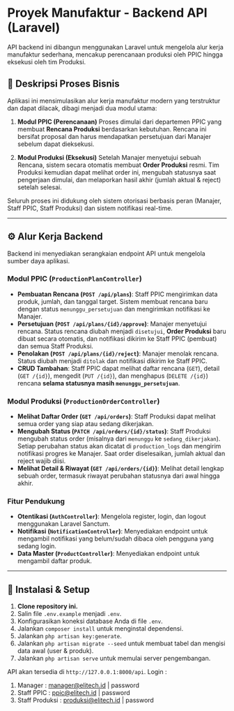 # Proyek Manufaktur - Backend API (Laravel)

API backend ini dibangun menggunakan Laravel untuk mengelola alur kerja manufaktur sederhana, mencakup perencanaan produksi oleh PPIC hingga eksekusi oleh tim Produksi.

## 📝 Deskripsi Proses Bisnis

Aplikasi ini mensimulasikan alur kerja manufaktur modern yang terstruktur dan dapat dilacak, dibagi menjadi dua modul utama:

1.  **Modul PPIC (Perencanaan)**
    Proses dimulai dari departemen PPIC yang membuat **Rencana Produksi** berdasarkan kebutuhan. Rencana ini bersifat proposal dan harus mendapatkan persetujuan dari Manajer sebelum dapat dieksekusi.

2.  **Modul Produksi (Eksekusi)**
    Setelah Manajer menyetujui sebuah Rencana, sistem secara otomatis membuat **Order Produksi** resmi. Tim Produksi kemudian dapat melihat order ini, mengubah statusnya saat pengerjaan dimulai, dan melaporkan hasil akhir (jumlah aktual & reject) setelah selesai.

Seluruh proses ini didukung oleh sistem otorisasi berbasis peran (Manajer, Staff PPIC, Staff Produksi) dan sistem notifikasi real-time.

---
## ⚙️ Alur Kerja Backend

Backend ini menyediakan serangkaian endpoint API untuk mengelola sumber daya aplikasi.

### Modul PPIC (`ProductionPlanController`)
- **Pembuatan Rencana (`POST /api/plans`)**: Staff PPIC mengirimkan data produk, jumlah, dan tanggal target. Sistem membuat rencana baru dengan status `menunggu_persetujuan` dan mengirimkan notifikasi ke Manajer.
- **Persetujuan (`POST /api/plans/{id}/approve`)**: Manajer menyetujui rencana. Status rencana diubah menjadi `disetujui`, **Order Produksi** baru dibuat secara otomatis, dan notifikasi dikirim ke Staff PPIC (pembuat) dan semua Staff Produksi.
- **Penolakan (`POST /api/plans/{id}/reject`)**: Manajer menolak rencana. Status diubah menjadi `ditolak` dan notifikasi dikirim ke Staff PPIC.
- **CRUD Tambahan**: Staff PPIC dapat melihat daftar rencana (`GET`), detail (`GET /{id}`), mengedit (`PUT /{id}`), dan menghapus (`DELETE /{id}`) rencana **selama statusnya masih `menunggu_persetujuan`**.

### Modul Produksi (`ProductionOrderController`)
- **Melihat Daftar Order (`GET /api/orders`)**: Staff Produksi dapat melihat semua order yang siap atau sedang dikerjakan.
- **Mengubah Status (`PATCH /api/orders/{id}/status`)**: Staff Produksi mengubah status order (misalnya dari `menunggu` ke `sedang_dikerjakan`). Setiap perubahan status akan dicatat di `production_logs` dan mengirim notifikasi progres ke Manajer. Saat order diselesaikan, jumlah aktual dan reject wajib diisi.
- **Melihat Detail & Riwayat (`GET /api/orders/{id}`)**: Melihat detail lengkap sebuah order, termasuk riwayat perubahan statusnya dari awal hingga akhir.

### Fitur Pendukung
- **Otentikasi (`AuthController`)**: Mengelola register, login, dan logout menggunakan Laravel Sanctum.
- **Notifikasi (`NotificationController`)**: Menyediakan endpoint untuk mengambil notifikasi yang belum/sudah dibaca oleh pengguna yang sedang login.
- **Data Master (`ProductController`)**: Menyediakan endpoint untuk mengambil daftar produk.

---
## 🚀 Instalasi & Setup

1.  **Clone repository ini.**
2.  Salin file `.env.example` menjadi `.env`.
3.  Konfigurasikan koneksi database Anda di file `.env`.
4.  Jalankan `composer install` untuk menginstal dependensi.
5.  Jalankan `php artisan key:generate`.
6.  Jalankan `php artisan migrate --seed` untuk membuat tabel dan mengisi data awal (user & produk).
7.  Jalankan `php artisan serve` untuk memulai server pengembangan.

API akan tersedia di `http://127.0.0.1:8000/api`.
Login :
1. Manager : manager@elitech.id | password
2. Staff PPIC : ppic@elitech.id | password
3. Staff Produksi : produksi@elitech.id | password
